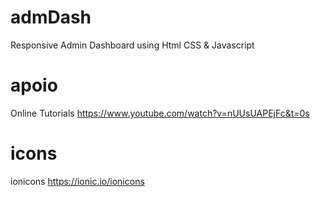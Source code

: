 # admDash
Responsive Admin Dashboard using Html CSS &amp; Javascript

# apoio
Online Tutorials
https://www.youtube.com/watch?v=nUUsUAPEjFc&t=0s

# icons
ionicons
https://ionic.io/ionicons

